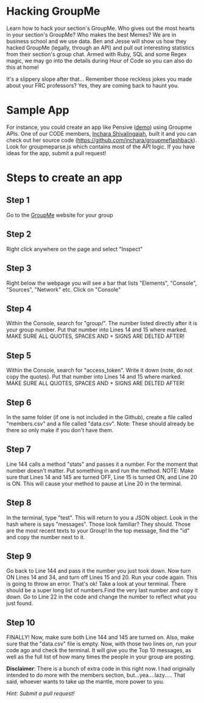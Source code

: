 # Hacking GroupMe
Learn how to hack your section's GroupMe. Who gives out the most hearts in your section's GroupMe? Who makes the best Memes? We are in business school and we use data. Ben and Jesse will show us how they hacked GroupMe (legally, through an API) and pull out interesting statistics from their section's group chat. Armed with Ruby, SQL and some Regex magic, we may go into the details during Hour of Code so you can also do this at home! 

It's a slippery slope after that... Remember those reckless jokes you made about your FRC professors? Yes, they are coming back to haunt you.

# Sample App 
For instance, you could create an app like Pensive ([demo](https://inchuition.com/pensieve)) using Groupme APIs. One of our CODE members, [Inchara Shivalingaiah](https://github.com/inchara/), built it and you can check out her source code (https://github.com/inchara/groupmeflashback). Look for groupmeparse.js which contains most of the API logic. If you have ideas for the app, submit a pull request!

# Steps to create an app

## Step 1
Go to the [GroupMe](http://groupme.com) website for your group

## Step 2
Right click anywhere on the page and select "Inspect"

## Step 3
Right below the webpage you will see a bar that lists "Elements", "Console", "Sources", "Network" etc. Click on "Console"

## Step 4
Within the Console, search for "group/". The number listed directly after it is your group number. Put that number into Lines 14 and 15 where marked. MAKE SURE ALL QUOTES, SPACES AND + SIGNS ARE DELTED AFTER!

## Step 5
Within the Console, search for "access_token". Write it down (note, do not copy the quotes). Put that number into Lines 14 and 15 where marked. MAKE SURE ALL QUOTES, SPACES AND + SIGNS ARE DELTED AFTER!

## Step 6
In the same folder (if one is not included in the Github), create a file called "members.csv" and a file called "data.csv". Note: These should already be there so only make if you don't have them.

## Step 7
Line 144 calls a method "stats" and passes it a number. For the moment that number doesn't matter. Put something in and run the method. NOTE: Make sure that Lines 14 and 145 are turned OFF, Line 15 is turned ON, and Line 20 is ON. This will cause your method to pause at Line 20 in the terminal.

## Step 8
In the terminal, type "test". This will return to you a JSON object. Look in the hash where is says "messages". Those look familiar? They should. Those are the most recent texts to your Group! In the top message, find the "id" and copy the number next to it.

## Step 9
Go back to Line 144 and pass it the number you just took down. Now turn ON Lines 14 and 34, and turn off Lines 15 and 20. Run your code again. This is going to throw an error. That's ok! Take a look at your terminal. There should be a super long list of numbers.Find the very last number and copy it down. Go to Line 22 in the code and change the number to reflect what you just found.

## Step 10
FINALLY! Now, make sure both Line 144 and 145 are turned on. Also, make sure that the "data.csv" file is empty. Now, with those two lines on, run your code ago and check the terminal. It will give you the Top 10 messages, as well as the full list of how many times the people in your group are posting.


**Disclaimer**: There is a bunch of extra code in this right now. I had originally intended to do more with the members section, but...yea....lazy..... That said, whoever wants to take up the mantle, more power to you. 

*Hint: Submit a pull request!*
